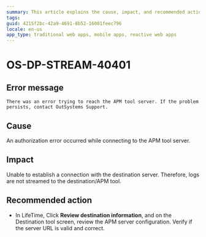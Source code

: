 ```yaml
---
summary: This article explains the cause, impact, and recommended action for a connection error that occurs while connecting to the APM tool server.
tags:
guid: 4215f2bc-42a9-4691-8b52-16081feec796
locale: en-us
app_type: traditional web apps, mobile apps, reactive web apps
---
```


# OS-DP-STREAM-40401

## Error message

`There was an error trying to reach the APM tool server. If the problem persists, contact OutSystems Support.`

## Cause

An authorization error occurred while connecting to the APM tool server.

## Impact

Unable to establish a connection with the destination server. Therefore, logs are not streamed to the destination/APM tool.

## Recommended action

* In LifeTime, Click **Review destination information**, and on the Destination tool screen, review the APM server configuration. Verify if the server URL is valid and correct.
